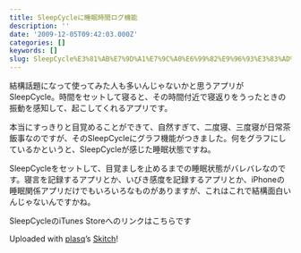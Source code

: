 ```yaml
---
title: SleepCycleに睡眠時間ログ機能
description: ''
date: '2009-12-05T09:42:03.000Z'
categories: []
keywords: []
slug: SleepCycle%E3%81%AB%E7%9D%A1%E7%9C%A0%E6%99%82%E9%96%93%E3%83%AD%E3%82%B0%E6%A9%9F%E8%83%BD
---
```

結構話題になって使ってみた人も多いんじゃないかと思うアプリがSleepCycle。時間をセットして寝ると、その時間付近で寝返りをうったときの振動を感知して、起こしてくれるアプリです。

本当にすっきりと目覚めることができて、自然すぎて、二度寝、三度寝が日常茶飯事なのですが、そのSleepCycleにグラフ機能がつきました。何をグラフにしているかというと、SleepCycleが感じた睡眠状態ですね。

SleepCycleをセットして、目覚ましを止めるまでの睡眠状態がバレバレなのです。寝言を記録するアプリとか、いびき感度を記録するアプリとか、iPhoneの睡眠関係アプリだけでもいろいろなものがありますが、これはこれで結構面白いんじゃないんですかね。

SleepCycleのiTunes Storeへのリンクはこちらです

Uploaded with [plasq](http://plasq.com/)’s [Skitch](http://skitch.com)!
